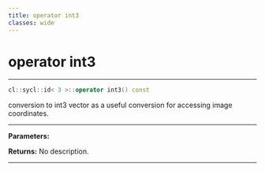 ```yaml
---
title: operator int3
classes: wide
---
```

# operator int3

---

```cpp
cl::sycl::id< 3 >::operator int3() const
```


conversion to int3 vector as a useful conversion for accessing image coordinates. 


---
**Parameters:**

**Returns:** No description.

---
